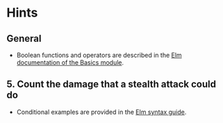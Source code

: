 # Hints

## General

- Boolean functions and operators are described in the [Elm documentation of the Basics module][bool].

[bool]: https://package.elm-lang.org/packages/elm/core/latest/Basics#Bool

## 5. Count the damage that a stealth attack could do

- Conditional examples are provided in the [Elm syntax guide][syntax].

[syntax]: https://elm-lang.org/docs/syntax#conditionals

